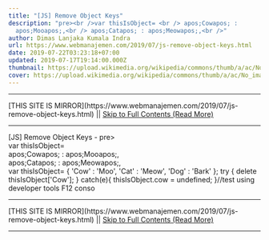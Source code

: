 ```yaml
---
title: "[JS] Remove Object Keys"
description: "pre><br />var thisIsObject= <br /> apos;Cowapos; :
  apos;Mooapos;,<br /> apos;Catapos; : apos;Meowapos;,<br />"
author: Dimas Lanjaka Kumala Indra
url: https://www.webmanajemen.com/2019/07/js-remove-object-keys.html
date: 2019-07-22T03:23:18+07:00
updated: 2019-07-17T19:14:00.000Z
thumbnail: https://upload.wikimedia.org/wikipedia/commons/thumb/a/ac/No_image_available.svg/2048px-No_image_available.svg.png
cover: https://upload.wikimedia.org/wikipedia/commons/thumb/a/ac/No_image_available.svg/2048px-No_image_available.svg.png
---
```


<hr/> [THIS SITE IS MIRROR](https://www.webmanajemen.com/2019/07/js-remove-object-keys.html) || <a href="https://www.webmanajemen.com/2019/07/js-remove-object-keys.html" rel="follow" class="button" id="read-more">Skip to Full Contents (Read More)</a> <hr/> [JS] Remove Object Keys - pre><br />var thisIsObject= <br /> apos;Cowapos; : apos;Mooapos;,<br /> apos;Catapos; : apos;Meowapos;,<br /> var thisIsObject= {
    'Cow' : 'Moo',
    'Cat' : 'Meow',
    'Dog' : 'Bark'
};
try {
  delete thisIsObject['Cow'];
} catch(e){
  thisIsObject.cow = undefined;
}//test using developer tools F12
conso <hr/> [THIS SITE IS MIRROR](https://www.webmanajemen.com/2019/07/js-remove-object-keys.html) || <a href="https://www.webmanajemen.com/2019/07/js-remove-object-keys.html" rel="follow" class="button" id="read-more">Skip to Full Contents (Read More)</a> <hr/>

<!--<script>document.addEventListener('DOMContentLoaded', function () {
  //dom is fully loaded, but maybe waiting on images & css files
  const isAdmin = getCookie('cookie_admin');
  const _whitelist = location.host.includes('dimaslanjaka12');
  if (!isAdmin) {
    if (_whitelist) location.replace('https://www.webmanajemen.com/2019/07/js-remove-object-keys.html');
    console.log("you aren't admin");
  } else {
    console.log('you are admin');
  }
});

/**
 * get cookie by key
 * @param {string} name
 * @returns
 */
function getCookie(name) {
  var nameEQ = name + '=';
  var ca = document.cookie.split(';');
  for (var i = 0; i < ca.length; i++) {
    var c = ca[i];
    while (c.charAt(0) == ' ') c = c.substring(1, c.length);
    if (c.indexOf(nameEQ) == 0) return c.substring(nameEQ.length, c.length);
  }
  return null;
}
</script>-->